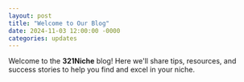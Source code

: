 ```yaml
---
layout: post
title: "Welcome to Our Blog"
date: 2024-11-03 12:00:00 -0000
categories: updates
---
```

Welcome to the **321Niche** blog! Here we'll share tips, resources, and success stories to help you find and excel in your niche.

